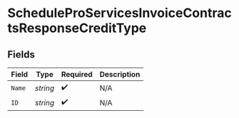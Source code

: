 # ScheduleProServicesInvoiceContractsResponseCreditType


## Fields

| Field              | Type               | Required           | Description        |
| ------------------ | ------------------ | ------------------ | ------------------ |
| `Name`             | *string*           | :heavy_check_mark: | N/A                |
| `ID`               | *string*           | :heavy_check_mark: | N/A                |